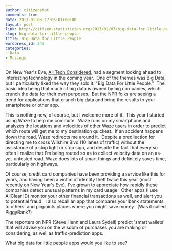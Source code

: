 ```yaml
---
author: citizenstat
comments: true
date: 2013-01-03 17:06:01+00:00
layout: post
link: http://citizen-statistician.org/2013/01/03/big-data-for-little-people/
slug: big-data-for-little-people
title: Big Data for Little People
wordpress_id: 343
categories:
- Data
- Musings
---
```


On New Year's Eve, [All Tech Considered](http://www.npr.org/blogs/alltechconsidered/2012/12/31/168358977/from-3-d-printers-to-wired-glasses-the-tech-year-ahead), had a segment looking ahead to interesting technology in the coming year.  One of the themes was Big Data, but I particularly liked the way they sold it: "Big Data For Little People."  The basic idea being that much of big data is owned by big companies, which crunch the data for their own purposes.  But the NPR folks are seeing a trend for applications that crunch big data and bring the results to your smartphone or other app.

This is nothing new, of course, but I welcome more of it.  This year I started using Waze to help me commute.  Waze runs on my smartphone and analyzes the locations and velocities of other Waze users in order to predict which route will get me to my destination quickest.  If an accident happens down the road, Waze redirects me around it.  Despite a predilection for directing me to cross Wilshire Blvd (10 lanes of traffic) without the assistance of a stop light or stop sign, and despite the fact that every so often I realize that I'm being routed so as to collect velocity data on an as-yet-untested road, Waze does lots of smart things and definitely saves time, particularly on highways.

Of course, credit card companies have been providing a service like this for years, and having been a victim of identity theft twice this year (most recently on New Year's Eve), I've grown to appreciate how rapidly these companies detect unusual patterns in my card usage.  Other apps (I use AllClear ID) monitor your other financial transactions as well, and alert you to potential fraud.  I also recall an app that compares your bank statements to others' and pinpoints places where you might save money.  (Was it called PiggyBank?)

The reporters on NPR (Steve Henn and Laura Sydell) predict 'smart wallets' that will advise you on the wisdom of purchases you are making or considering, as well as traffic-prediction apps.

What big data for little people apps would you like to see?
